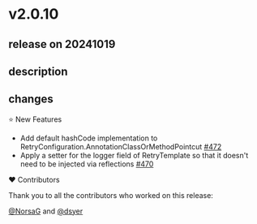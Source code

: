 # v2.0.10

## release on 20241019
## description
## changes
⭐ New Features

* Add default hashCode implementation to RetryConfiguration.AnnotationClassOrMethodPointcut <a href="https://github.com/spring-projects/spring-retry/pull/472" data-hovercard-type="pull_request" data-hovercard-url="/spring-projects/spring-retry/pull/472/hovercard">#472</a>
* Apply a setter for the logger field of RetryTemplate so that it doesn't need to be injected via reflections <a href="https://github.com/spring-projects/spring-retry/issues/470" data-hovercard-type="issue" data-hovercard-url="/spring-projects/spring-retry/issues/470/hovercard">#470</a>

❤️ Contributors

Thank you to all the contributors who worked on this release:

<a class="user-mention notranslate" data-hovercard-type="user" data-hovercard-url="/users/NorsaG/hovercard" data-octo-click="hovercard-link-click" data-octo-dimensions="link_type:self" href="https://github.com/NorsaG">@NorsaG</a> and <a class="user-mention notranslate" data-hovercard-type="user" data-hovercard-url="/users/dsyer/hovercard" data-octo-click="hovercard-link-click" data-octo-dimensions="link_type:self" href="https://github.com/dsyer">@dsyer</a>

